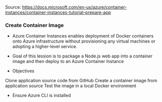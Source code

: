 Source: https://docs.microsoft.com/en-us/azure/container-instances/container-instances-tutorial-prepare-app

### Create Container Image

- Azure Container Instances enables deployment of Docker containers onto Azure infrastructure without provisioning any virtual machines or adopting a higher-level service.

- Goal of this lession is to package a Node.js web app into a container image and then deploy to an Azure Container Instance

- Objectives

Clone application source code from GitHub
Create a container image from application source
Test the image in a local Docker environment

- Ensure Azure CLI is installed

